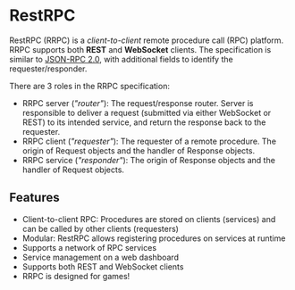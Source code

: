 # RestRPC
RestRPC (RRPC) is a *client-to-client* remote procedure call (RPC) platform. RRPC supports both **REST** and **WebSocket** clients. The specification is similar to [JSON-RPC 2.0](http://www.jsonrpc.org/specification), with additional fields to identify the requester/responder.

There are 3 roles in the RRPC specification:
- RRPC server (*"router"*): The request/response router. Server is responsible to deliver a request (submitted via either WebSocket or REST) to its intended service, and return the response back to the requester.
- RRPC client (*"requester"*): The requester of a remote procedure. The origin of Request objects and the handler of Response objects.
- RRPC service (*"responder"*): The origin of Response objects and the handler of Request objects.

## Features
- Client-to-client RPC: Procedures are stored on clients (services) and can be called by other clients (requesters)
- Modular: RestRPC allows registering procedures on services at runtime
- Supports a network of RPC services
- Service management on a web dashboard
- Supports both REST and WebSocket clients
- RRPC is designed for games!
